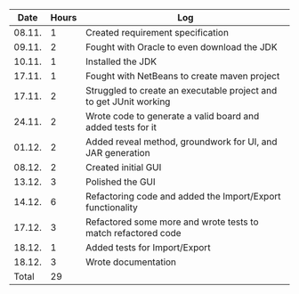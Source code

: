 | Date   | Hours |Log                                                                 |
|--------|-------|--------------------------------------------------------------------|
| 08.11. | 1     | Created requirement specification                                  |
| 09.11. | 2     | Fought with Oracle to even download the JDK                        |
| 10.11. | 1     | Installed the JDK                                                  |
| 17.11. | 1     | Fought with NetBeans to create maven project                       |
| 17.11. | 2     | Struggled to create an executable project and to get JUnit working |
| 24.11. | 2     | Wrote code to generate a valid board and added tests for it        |
| 01.12. | 2     | Added reveal method, groundwork for UI, and JAR generation         |
| 08.12. | 2     | Created initial GUI                                                |
| 13.12. | 3     | Polished the GUI                                                   |
| 14.12. | 6     | Refactoring code and added the Import/Export functionality         |
| 17.12. | 3     | Refactored some more and wrote tests to match refactored code      |
| 18.12. | 1     | Added tests for Import/Export                                      |
| 18.12. | 3     | Wrote documentation                                                |
| Total  | 29    |                                                                    |